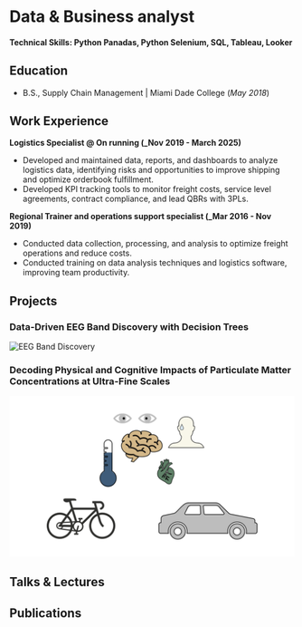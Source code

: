 # Data & Business analyst

#### Technical Skills: Python Panadas, Python Selenium, SQL, Tableau, Looker

## Education        		
- B.S., Supply Chain Management | Miami Dade College (_May 2018_)

## Work Experience
**Logistics Specialist @ On running (_Nov 2019 - March 2025)**
- Developed and maintained data, reports, and dashboards to analyze logistics data, identifying risks and opportunities to improve shipping and optimize orderbook fulfillment.
- Developed KPI tracking tools to monitor freight costs, service level agreements, contract compliance, and lead QBRs with 3PLs.


**Regional Trainer and operations support specialist (_Mar 2016 - Nov 2019)**
- Conducted data collection, processing, and analysis  to optimize freight operations and reduce costs.
- Conducted training on data analysis techniques and logistics software, improving team productivity.


## Projects
### Data-Driven EEG Band Discovery with Decision Trees


![EEG Band Discovery](/assets/img/eeg_band_discovery.jpeg)

### Decoding Physical and Cognitive Impacts of Particulate Matter Concentrations at Ultra-Fine Scales


![Bike Study](/assets/img/bike_study.jpeg)

## Talks & Lectures


## Publications

